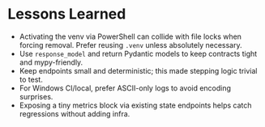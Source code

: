 # Lessons Learned

- Activating the venv via PowerShell can collide with file locks when forcing removal. Prefer reusing `.venv` unless absolutely necessary.
- Use `response_model` and return Pydantic models to keep contracts tight and mypy-friendly.
- Keep endpoints small and deterministic; this made stepping logic trivial to test.
- For Windows CI/local, prefer ASCII-only logs to avoid encoding surprises.
 - Exposing a tiny metrics block via existing state endpoints helps catch regressions without adding infra.
